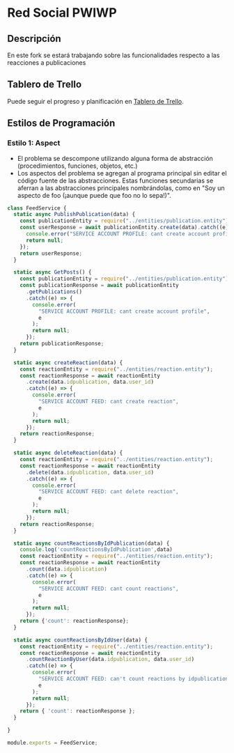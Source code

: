# Red Social PWIWP

## Descripción

En este fork se estará trabajando sobre las funcionalidades respecto a las reacciones a publicaciones

## Tablero de Trello

Puede seguir el progreso y planificación en [Tablero de Trello](https://trello.com/invite/b/niJLByP0/ATTI9e7870e3d9960cbf216433993eeebb357FFF3A43/pwiwp-tablero).

## Estilos de Programación

### Estilo 1: Aspect

+ El problema se descompone utilizando alguna forma de abstracción (procedimientos, funciones, objetos, etc.)
+ Los aspectos del problema se agregan al programa principal sin editar el código fuente de las abstracciones. Estas funciones secundarias se aferran a las abstracciones principales nombrándolas, como en "Soy un aspecto de foo (¡aunque puede que foo no lo sepa!)".

```javascript
class FeedService {
  static async PublishPublication(data) {
    const publicationEntity = require("../entities/publication.entity");
    const userResponse = await publicationEntity.create(data).catch((e) => {
      console.error("SERVICE ACCOUNT PROFILE: cant create account profile", e);
      return null;
    });
    return userResponse;
  }

  static async GetPosts() {
    const publicationEntity = require("../entities/publication.entity");
    const publicationResponse = await publicationEntity
      .getPublications()
      .catch((e) => {
        console.error(
          "SERVICE ACCOUNT PROFILE: cant create account profile",
          e
        );
        return null;
      });
    return publicationResponse;
  }

  static async createReaction(data) {
    const reactionEntity = require("../entities/reaction.entity");
    const reactionResponse = await reactionEntity
      .create(data.idpublication, data.user_id)
      .catch((e) => {
        console.error(
          "SERVICE ACCOUNT FEED: cant create reaction",
          e
        );
        return null;
      });
    return reactionResponse;
  }

  static async deleteReaction(data) {
    const reactionEntity = require("../entities/reaction.entity");
    const reactionResponse = await reactionEntity
      .delete(data.idpublication, data.user_id)
      .catch((e) => {
        console.error(
          "SERVICE ACCOUNT FEED: cant delete reaction",
          e
        );
        return null;
      });
    return reactionResponse;
  }

  static async countReactionsByIdPublication(data) {
    console.log('countReactionsByIdPublication',data)
    const reactionEntity = require("../entities/reaction.entity");
    const reactionResponse = await reactionEntity
      .count(data.idpublication)
      .catch((e) => {
        console.error(
          "SERVICE ACCOUNT FEED: cant count reactions",
          e
        );
        return null;
      });
    return {'count': reactionResponse};
  }

  static async countReactionsByIdUser(data) {
    const reactionEntity = require("../entities/reaction.entity");
    const reactionResponse = await reactionEntity
      .countReactionByUser(data.idpublication, data.user_id)
      .catch((e) => {
        console.error(
          "SERVICE ACCOUNT FEED: can't count reactions by idpublication and iduser",
          e
        );
        return null;
      });
    return { 'count': reactionResponse };
  }

}

module.exports = FeedService;
```
